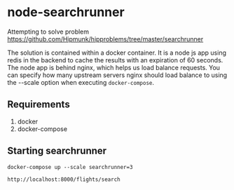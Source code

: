 # node-searchrunner

Attempting to solve problem https://github.com/Hipmunk/hipproblems/tree/master/searchrunner

The solution is contained within a docker container.  It is a node js app using redis in the backend to cache the results with an expiration of 60 seconds.  The node app is behind nginx, which helps us load balance requests.  You can specify how many upstream servers nginx should load balance to using the --scale option when executing `docker-compose`.

## Requirements
1. docker
2. docker-compose

## Starting searchrunner

`docker-compose up --scale searchrunner=3`

`http://localhost:8000/flights/search`
